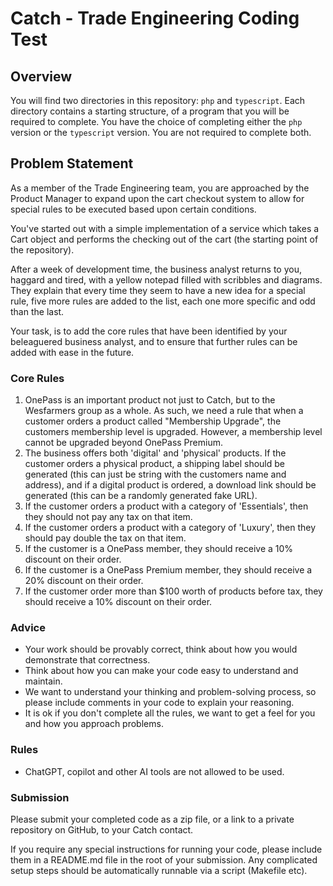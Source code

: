 # Catch - Trade Engineering Coding Test

## Overview

You will find two directories in this repository: `php` and `typescript`. Each directory contains a starting structure,
of a program that you will be required to complete. You have the choice of completing either the `php` version or the
`typescript` version. You are not required to complete both.

## Problem Statement

As a member of the Trade Engineering team, you are approached by the Product Manager to expand upon the cart checkout
system to allow for special rules to be executed based upon certain conditions.

You've started out with a simple implementation of a service which takes a Cart object and performs the checking out
of the cart (the starting point of the repository).

After a week of development time, the business analyst returns to you, haggard and tired, with a yellow notepad filled
with scribbles and diagrams. They explain that every time they seem to have a new idea for a special rule, five more
rules are added to the list, each one more specific and odd than the last.

Your task, is to add the core rules that have been identified by your beleaguered business analyst, and to ensure that
further rules can be added with ease in the future.

### Core Rules

1. OnePass is an important product not just to Catch, but to the Wesfarmers group as a whole. As such, we need a rule that when a customer orders a product called "Membership Upgrade", the customers membership level is upgraded. However, a membership level cannot be upgraded beyond OnePass Premium.
2. The business offers both 'digital' and 'physical' products. If the customer orders a physical product, a shipping label should be generated (this can just be string with the customers name and address), and if a digital product is ordered, a download link should be generated (this can be a randomly generated fake URL).
3. If the customer orders a product with a category of 'Essentials', then they should not pay any tax on that item.
4. If the customer orders a product with a category of 'Luxury', then they should pay double the tax on that item.
5. If the customer is a OnePass member, they should receive a 10% discount on their order.
6. If the customer is a OnePass Premium member, they should receive a 20% discount on their order.
7. If the customer order more than $100 worth of products before tax, they should receive a 10% discount on their order.

### Advice

- Your work should be provably correct, think about how you would demonstrate that correctness.
- Think about how you can make your code easy to understand and maintain.
- We want to understand your thinking and problem-solving process, so please include comments in your code to explain your reasoning.
- It is ok if you don't complete all the rules, we want to get a feel for you and how you approach problems.

### Rules

- ChatGPT, copilot and other AI tools are not allowed to be used.

### Submission

Please submit your completed code as a zip file, or a link to a private repository on GitHub, to your Catch contact.

If you require any special instructions for running your code, please include them in a README.md file in the root 
of your submission. Any complicated setup steps should be automatically runnable via a script (Makefile etc).